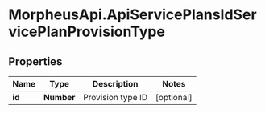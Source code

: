 # MorpheusApi.ApiServicePlansIdServicePlanProvisionType

## Properties

Name | Type | Description | Notes
------------ | ------------- | ------------- | -------------
**id** | **Number** | Provision type ID | [optional] 


